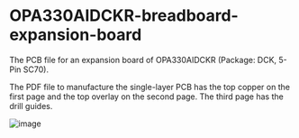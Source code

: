 # OPA330AIDCKR-breadboard-expansion-board
The PCB file for an expansion board of OPA330AIDCKR (Package: DCK, 5-Pin SC70).

The PDF file to manufacture the single-layer PCB has the top copper on the first page and the top overlay on the second page. The third page has the drill guides. 

![image](https://github.com/user-attachments/assets/dd5d00cd-260f-435f-9f88-065ae7a57330)

